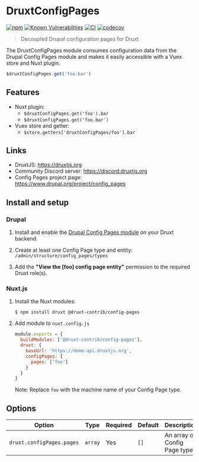 # DruxtConfigPages

[![npm](https://badgen.net/npm/v/@druxt-contrib/config-pages)](https://www.npmjs.com/package/@druxt-contrib/config-pages)
[![Known Vulnerabilities](https://snyk.io/test/github/druxt-contrib/druxt-config-pages/badge.svg?targetFile=package.json)](https://snyk.io/test/github/druxt-contrib/druxt-config-pages?targetFile=package.json)
[![CI](https://github.com/druxt-contrib/druxt-config-pages/actions/workflows/ci.yml/badge.svg)](https://github.com/druxt-contrib/druxt-config-pages/actions/workflows/ci.yml)
[![codecov](https://codecov.io/gh/druxt-contrib/druxt-config-pages/branch/main/graph/badge.svg?token=TwCLJOKEjm)](https://codecov.io/gh/druxt-contrib/druxt-config-pages)

> Decoupled Drupal configuration pages for Druxt

The DruxtConfigPages module consumes configuration data from the Drupal Config
Pages module and makes it easily accessible with a Vuex store and Nuxt plugin.

```js
$druxtConfigPages.get('foo.bar')
```

## Features

- Nuxt plugin:
  - `$druxtConfigPages.get('foo').bar`
  - `$druxtConfigPages.get('foo.bar')`
- Vuex store and getter:
  - `$store.getters['druxtConfigPages/foo'].bar`

## Links

- DruxtJS: https://druxtjs.org
- Community Discord server: https://discord.druxtjs.org
- Config Pages project page: https://www.drupal.org/project/config_pages

## Install and setup
### Drupal

1. Install and enable the [Drupal Config Pages module](https://www.drupal.org/project/config_pages) on your Druxt backend. 

2. Create at least one Config Page type and entity:
    `/admin/structure/config_pages/types`

3. Add the **"View the [foo] config page entity"** permission to the required Druxt role(s). 

### Nuxt.js

1. Install the Nuxt modules:

    `$ npm install druxt @druxt-contrib/config-pages`

2. Add module to `nuxt.config.js`

    ```js
    module.exports = {
      buildModules: ['@druxt-contrib/config-pages'],
      druxt: {
        baseUrl: 'https://demo-api.druxtjs.org',
        configPages: {
          pages: ['foo']
        }
      }
    }
    ```

    Note: Replace `foo` with the machine name of your Config Page type.

## Options

| Option | Type | Required | Default | Description |
| --- | --- | --- | --- | --- |
| `druxt.configPages.pages` | `array` | Yes | `[]` | An array of Config Page types. |
